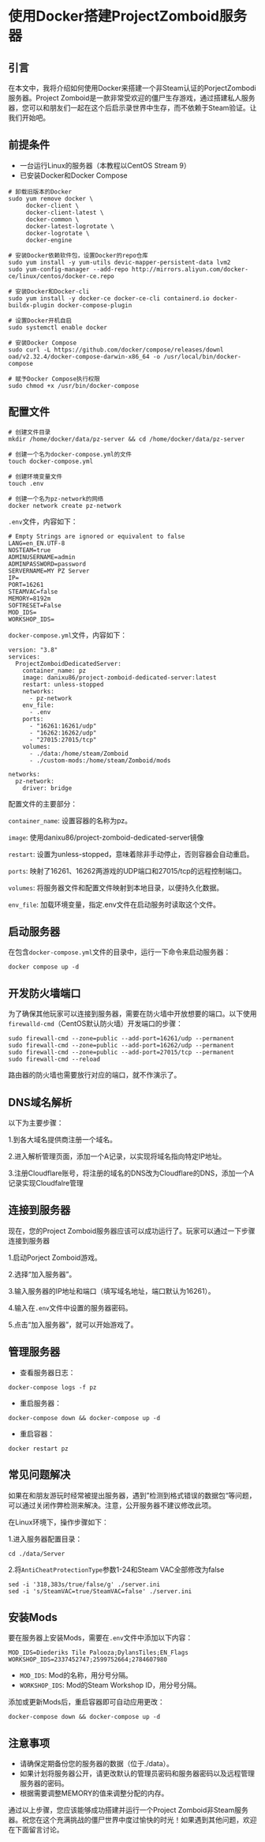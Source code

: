 # 使用Docker搭建ProjectZomboid服务器



## 引言

在本文中，我将介绍如何使用Docker来搭建一个非Steam认证的PorjectZombodi服务器。Project Zomboid是一款非常受欢迎的僵尸生存游戏，通过搭建私人服务器，您可以和朋友们一起在这个后启示录世界中生存，而不依赖于Steam验证。让我们开始吧。



## 前提条件

- 一台运行Linux的服务器（本教程以CentOS Stream 9）
- 已安装Docker和Docker Compose

```shell
# 卸载旧版本的Docker
sudo yum remove docker \
	 docker-client \
	 docker-client-latest \
	 docker-common \
	 docker-latest-logrotate \
	 docker-logrotate \
	 docker-engine
	 
# 安装Docker依赖软件包，设置Docker的repo仓库
sudo yum install -y yum-utils devic-mapper-persistent-data lvm2
sudo yum-config-manager --add-repo http://mirrors.aliyun.com/docker-ce/linux/centos/docker-ce.repo

# 安装Docker和Docker-cli
sudo yum install -y docker-ce docker-ce-cli containerd.io docker-buildx-plugin docker-compose-plugin

# 设置Docker开机自启
sudo systemctl enable docker

# 安装Docker Compose
sudo curl -L https://github.com/docker/compose/releases/downl
oad/v2.32.4/docker-compose-darwin-x86_64 -o /usr/local/bin/docker-compose

# 赋予Docker Compose执行权限
sudo chmod +x /usr/bin/docker-compose

```



## 配置文件

```shell
# 创建文件目录
mkdir /home/docker/data/pz-server && cd /home/docker/data/pz-server

# 创建一个名为docker-compose.yml的文件
touch docker-compose.yml

# 创建环境变量文件
touch .env

# 创建一个名为pz-network的网络
docker network create pz-network
```

`.env`文件，内容如下：

```shell
# Empty Strings are ignored or equivalent to false
LANG=en_EN.UTF-8
NOSTEAM=true
ADMINUSERNAME=admin
ADMINPASSWORD=password
SERVERNAME=MY PZ Server
IP=
PORT=16261
STEAMVAC=false
MEMORY=8192m
SOFTRESET=False
MOD_IDS=
WORKSHOP_IDS=
```

`docker-compose.yml`文件，内容如下：

```shell
version: "3.8"
services:
  ProjectZomboidDedicatedServer:
    container_name: pz
    image: danixu86/project-zomboid-dedicated-server:latest
    restart: unless-stopped
    networks:
      - pz-network
    env_file:
      - .env
    ports:
      - "16261:16261/udp"
      - "16262:16262/udp"
      - "27015:27015/tcp"
    volumes:
      - ./data:/home/steam/Zomboid
      - ./custom-mods:/home/steam/Zomboid/mods

networks:
  pz-network:
    driver: bridge
```

配置文件的主要部分：

`container_name`: 设置容器的名称为pz。

`image`: 使用danixu86/project-zomboid-dedicated-server镜像

`restart`: 设置为unless-stopped，意味着除非手动停止，否则容器会自动重启。

`ports`: 映射了16261、16262两游戏的UDP端口和27015/tcp的远程控制端口。

`volumes`: 将服务器文件和配置文件映射到本地目录，以便持久化数据。

`env_file`: 加载环境变量，指定.env文件在启动服务时读取这个文件。



## 启动服务器

在包含`docker-compose.yml`文件的目录中，运行一下命令来启动服务器：

```shell
docker compose up -d
```



## 开发防火墙端口

为了确保其他玩家可以连接到服务器，需要在防火墙中开放想要的端口。以下使用`firewalld-cmd`（CentOS默认防火墙）开发端口的步骤：

```shell
sudo firewall-cmd --zone=public --add-port=16261/udp --permanent
sudo firewall-cmd --zone=public --add-port=16262/udp --permanent
sudo firewall-cmd --zone=public --add-port=27015/tcp --permanent
sudo firewall-cmd --reload
```

路由器的防火墙也需要放行对应的端口，就不作演示了。



## DNS域名解析

以下为主要步骤：

1.到各大域名提供商注册一个域名。

2.进入解析管理页面，添加一个A记录，以实现将域名指向特定IP地址。

3.注册Cloudflare账号，将注册的域名的DNS改为Cloudflare的DNS，添加一个A记录实现Cloudfalre管理



## 连接到服务器

现在，您的Project Zomboid服务器应该可以成功运行了。玩家可以通过一下步骤连接到服务器

1.启动Porject Zomboid游戏。



2.选择“加入服务器”。

3.输入服务器的IP地址和端口（填写域名地址，端口默认为16261）。

4.输入在`.env`文件中设置的服务器密码。

5.点击“加入服务器”，就可以开始游戏了。



## 管理服务器

- 查看服务器日志：

```shell
docker-compose logs -f pz
```

- 重启服务器：

```shell
docker-compose down && docker-compose up -d
```

- 重启容器：

```shell
docker restart pz
```



## 常见问题解决

如果在和朋友游玩时经常被提出服务器，遇到”检测到格式错误的数据包“等问题，可以通过关闭作弊检测来解决。注意，公开服务器不建议修改此项。

在Linux环境下，操作步骤如下：

1.进入服务器配置目录：

```shell
cd ./data/Server
```

2.将`AntiCheatProtectionType`参数1-24和Steam VAC全部修改为false

```shell
sed -i '318,383s/true/false/g' ./server.ini
sed -i 's/SteamVAC=true/SteamVAC=false' ./server.ini
```



## 安装Mods

要在服务器上安装Mods，需要在`.env`文件中添加以下内容：

```shell
MOD_IDS=Diederiks Tile Palooza;DylansTiles;EN_Flags
WORKSHOP_IDS=2337452747;2599752664;2784607980
```

- `MOD_IDS`: Mod的名称，用分号分隔。
- `WORKSHOP_IDS`: Mod的Steam Workshop ID，用分号分隔。

添加或更新Mods后，重启容器即可自动应用更改：

```shell
docker-compose down && docker-compose up -d
```



## 注意事项

- 请确保定期备份您的服务器的数据（位于./data）。
- 如果计划将服务器公开，请更改默认的管理员密码和服务器密码以及远程管理服务器的密码。
- 根据需要调整MEMORY的值来调整分配的内存。

通过以上步骤，您应该能够成功搭建并运行一个Project Zomboid非Steam服务器。祝您在这个充满挑战的僵尸世界中度过愉快的时光！如果遇到其他问题，欢迎在下面留言讨论。